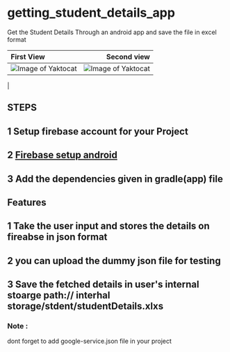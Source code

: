 # getting_student_details_app
Get the Student Details Through an android app and save the file in excel format

| First View | Second view |
| :---         |          ---: |
| ![Image of Yaktocat](https://1.bp.blogspot.com/-ZcERbTvUSBA/XoXVq_0iWwI/AAAAAAAABzU/rFT0mIY5-gY0dpqju1WR9blWKDZua8S3wCLcBGAsYHQ/s1600/Screenshot_2020-04-02-17-08-26-036_com.darpan.studendetails.png)   | ![Image of Yaktocat](https://1.bp.blogspot.com/-S4rv0xEiLAw/XoXVCy9G6SI/AAAAAAAABzI/_SVIlPKTAJYgOrIOBPZy2JmJv9qnCOt8gCLcBGAsYHQ/s1600/Screenshot_2020-04-02-17-08-56-994_com.darpan.studendetails.jpg) |
 |


## STEPS
## 1 Setup firebase account for your Project
## 2 [Firebase setup android](https://www.geeksforgeeks.org/adding-firebase-to-android-app/)
## 3 Add the dependencies given in gradle(app) file

## Features
## 1 Take the user input and stores the details on fireabse in json format
## 2 you can upload the dummy json file for testing 
## 3 Save the fetched details in user's internal stoarge path:// interhal storage/stdent/studentDetails.xlxs
### Note :
dont forget to add google-service.json file in your project 


